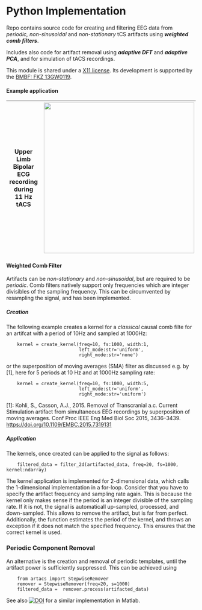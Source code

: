 ﻿# Python Implementation
Repo contains source code for creating and filtering EEG data from _periodic, non-sinusoidal_ and _non-stationary_ tCS artifacts using ___weighted comb filters___.

Includes also code for artifact removal using ___adaptive DFT___ and ___adaptive PCA___, and for simulation of tACS recordings.

This module is shared under a [X11 license](LICENSE).
Its development is supported by the [BMBF: FKZ 13GW0119](https://www.medizintechnologie.de/fileadmin/pdfs/Projektsteckbriefe_bekanntmachungen/IndiMedtech/13GW0119_Projektsteckbrief_NEU.pdf).

#### Example application
| Upper Limb Bipolar ECG recording <br> during 11 Hz tACS |<img src="./doc/source/_static/img/upper_limb_ecg.jpg" width = "400">|
|:----:|:----:|

#### Weighted Comb Filter
Artifacts can be _non-stationary_ and _non-sinusoidal_, but are required to be _periodic_. Comb filters natively support only frequencies which are integer divisibles of the sampling frequency. This can be circumvented by resampling the signal, and has been implemented.

##### Creation

The following example creates a kernel for a _classical_ causal comb filte for 
an artifcat with a period of 10Hz and sampled at 1000Hz:
```{python}        
    kernel = create_kernel(freq=10, fs:1000, width:1, 
                           left_mode:str='uniform', 
                           right_mode:str='none')
```
    
or the superposition of moving averages (SMA) filter as discussed e.g. by [1], 
here for 5 periods at 10 Hz and at 1000Hz sampling rate:

```{python}    
    kernel = create_kernel(freq=10, fs:1000, width:5, 
                           left_mode:str='uniform', 
                           right_mode:str='uniform')
```    
    

[1]: Kohli, S., Casson, A.J., 2015. Removal of Transcranial a.c. Current Stimulation 
artifact from simultaneous EEG recordings by superposition of moving averages.
Conf Proc IEEE Eng Med Biol Soc 2015, 3436–3439. 
https://doi.org/10.1109/EMBC.2015.7319131

##### Application

The kernels, once created can be applied to the signal as follows:

```{python}    
    filtered_data = filter_2d(artifacted_data, freq=20, fs=1000, kernel:ndarray)
```
    
The kernel application is implemented for 2-dimensional data, which calls the 
1-dimensional implementation in a for-loop. Consider that you have to specify
the artifact frequency and sampling rate again. This is because the kernel only
makes sense if the period is an integer divisible of the sampling rate. 
If it is not, the signal is automaticall up-sampled, processed, and down-sampled.
This allows to remove the artifact, but is far from perfect. Additionally, 
the function estimates the period of the kernel, and throws an exception if 
it does not match the specified frequency. This ensures that the correct kernel
is used.

### Periodic Component Removal

An alternative is the creation and removal of periodic templates, until the 
artifact power is sufficiently suppressed. This can be achieved using 

```{python}
    from artacs import StepwiseRemover
    remover = StepwiseRemover(freq=20, s=1000)    
    filtered_data =  remover.process(artifacted_data)
```

See also [![DOI](https://zenodo.org/badge/87182503.svg)](https://zenodo.org/badge/latestdoi/87182503) for a similar implementation in Matlab.


